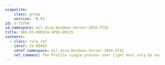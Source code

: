 ```yaml
---
scapolite:
    class: group
    version: '0.51'
id: V-73799
id_namespace: mil.disa.Windows-Server-2016-STIG
title: SRG-OS-000324-GPOS-00125
contents:
  - class: rule_ref
    idref: SV-88463
    idref_namespace: mil.disa.Windows-Server-2016-STIG
    ref_comment: The Profile single process user right must only be assigned ...
---
```


